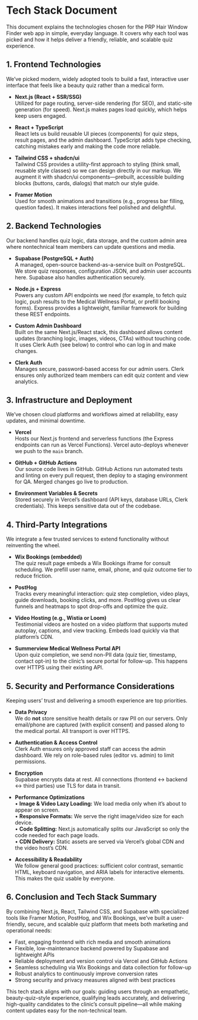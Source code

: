 # Tech Stack Document

This document explains the technologies chosen for the PRP Hair Window Finder web app in simple, everyday language. It covers why each tool was picked and how it helps deliver a friendly, reliable, and scalable quiz experience.

## 1. Frontend Technologies

We’ve picked modern, widely adopted tools to build a fast, interactive user interface that feels like a beauty quiz rather than a medical form.

- **Next.js (React + SSR/SSG)**  
  Utilized for page routing, server-side rendering (for SEO), and static-site generation (for speed). Next.js makes pages load quickly, which helps keep users engaged.

- **React + TypeScript**  
  React lets us build reusable UI pieces (components) for quiz steps, result pages, and the admin dashboard. TypeScript adds type checking, catching mistakes early and making the code more reliable.

- **Tailwind CSS + shadcn/ui**  
  Tailwind CSS provides a utility-first approach to styling (think small, reusable style classes) so we can design directly in our markup. We augment it with shadcn/ui components—prebuilt, accessible building blocks (buttons, cards, dialogs) that match our style guide.

- **Framer Motion**  
  Used for smooth animations and transitions (e.g., progress bar filling, question fades). It makes interactions feel polished and delightful.

## 2. Backend Technologies

Our backend handles quiz logic, data storage, and the custom admin area where nontechnical team members can update questions and media.

- **Supabase (PostgreSQL + Auth)**  
  A managed, open-source backend-as-a-service built on PostgreSQL. We store quiz responses, configuration JSON, and admin user accounts here. Supabase also handles authentication securely.

- **Node.js + Express**  
  Powers any custom API endpoints we need (for example, to fetch quiz logic, push results to the Medical Wellness Portal, or prefill booking forms). Express provides a lightweight, familiar framework for building these REST endpoints.

- **Custom Admin Dashboard**  
  Built on the same Next.js/React stack, this dashboard allows content updates (branching logic, images, videos, CTAs) without touching code. It uses Clerk Auth (see below) to control who can log in and make changes.

- **Clerk Auth**  
  Manages secure, password-based access for our admin users. Clerk ensures only authorized team members can edit quiz content and view analytics.

## 3. Infrastructure and Deployment

We’ve chosen cloud platforms and workflows aimed at reliability, easy updates, and minimal downtime.

- **Vercel**  
  Hosts our Next.js frontend and serverless functions (the Express endpoints can run as Vercel Functions). Vercel auto-deploys whenever we push to the `main` branch.

- **GitHub + GitHub Actions**  
  Our source code lives in GitHub. GitHub Actions run automated tests and linting on every pull request, then deploy to a staging environment for QA. Merged changes go live to production.

- **Environment Variables & Secrets**  
  Stored securely in Vercel’s dashboard (API keys, database URLs, Clerk credentials). This keeps sensitive data out of the codebase.

## 4. Third-Party Integrations

We integrate a few trusted services to extend functionality without reinventing the wheel.

- **Wix Bookings (embedded)**  
  The quiz result page embeds a Wix Bookings iframe for consult scheduling. We prefill user name, email, phone, and quiz outcome tier to reduce friction.

- **PostHog**  
  Tracks every meaningful interaction: quiz step completion, video plays, guide downloads, booking clicks, and more. PostHog gives us clear funnels and heatmaps to spot drop-offs and optimize the quiz.

- **Video Hosting (e.g., Wistia or Loom)**  
  Testimonial videos are hosted on a video platform that supports muted autoplay, captions, and view tracking. Embeds load quickly via that platform’s CDN.

- **Summerview Medical Wellness Portal API**  
  Upon quiz completion, we send non-PII data (quiz tier, timestamp, contact opt-in) to the clinic’s secure portal for follow-up. This happens over HTTPS using their existing API.

## 5. Security and Performance Considerations

Keeping users’ trust and delivering a smooth experience are top priorities.

- **Data Privacy**  
  We do **not** store sensitive health details or raw PII on our servers. Only email/phone are captured (with explicit consent) and passed along to the medical portal. All transport is over HTTPS.

- **Authentication & Access Control**  
  Clerk Auth ensures only approved staff can access the admin dashboard. We rely on role-based rules (editor vs. admin) to limit permissions.

- **Encryption**  
  Supabase encrypts data at rest. All connections (frontend ↔ backend ↔ third parties) use TLS for data in transit.

- **Performance Optimizations**  
  • **Image & Video Lazy Loading:** We load media only when it’s about to appear on screen.  
  • **Responsive Formats:** We serve the right image/video size for each device.  
  • **Code Splitting:** Next.js automatically splits our JavaScript so only the code needed for each page loads.  
  • **CDN Delivery:** Static assets are served via Vercel’s global CDN and the video host’s CDN.

- **Accessibility & Readability**  
  We follow general good practices: sufficient color contrast, semantic HTML, keyboard navigation, and ARIA labels for interactive elements. This makes the quiz usable by everyone.

## 6. Conclusion and Tech Stack Summary

By combining Next.js, React, Tailwind CSS, and Supabase with specialized tools like Framer Motion, PostHog, and Wix Bookings, we’ve built a user-friendly, secure, and scalable quiz platform that meets both marketing and operational needs:

- Fast, engaging frontend with rich media and smooth animations
- Flexible, low-maintenance backend powered by Supabase and lightweight APIs
- Reliable deployment and version control via Vercel and GitHub Actions
- Seamless scheduling via Wix Bookings and data collection for follow-up
- Robust analytics to continuously improve conversion rates
- Strong security and privacy measures aligned with best practices

This tech stack aligns with our goals: guiding users through an empathetic, beauty-quiz–style experience, qualifying leads accurately, and delivering high-quality candidates to the clinic’s consult pipeline—all while making content updates easy for the non-technical team.